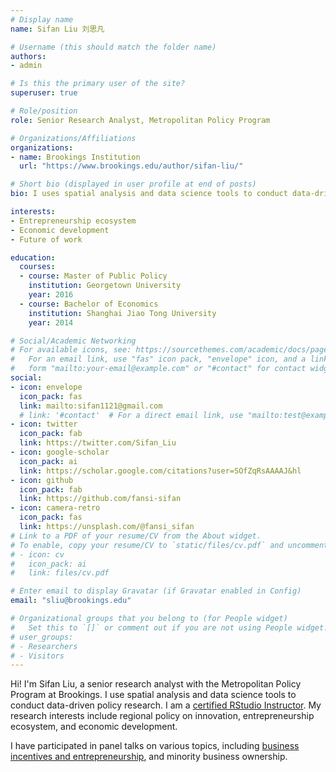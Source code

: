```yaml
---
# Display name
name: Sifan Liu 刘思凡

# Username (this should match the folder name)
authors:
- admin

# Is this the primary user of the site?
superuser: true

# Role/position
role: Senior Research Analyst, Metropolitan Policy Program

# Organizations/Affiliations
organizations:
- name: Brookings Institution
  url: "https://www.brookings.edu/author/sifan-liu/"

# Short bio (displayed in user profile at end of posts)
bio: I uses spatial analysis and data science tools to conduct data-driven policy research. I am a [certified RStudio Instructor](https://education.rstudio.com/trainers/people/liu+sifan/). My research interests include regional policy on innovation, entrepreneurship ecosystem, and economic development.

interests:
- Entrepreneurship ecosystem
- Economic development
- Future of work

education:
  courses:
  - course: Master of Public Policy
    institution: Georgetown University
    year: 2016
  - course: Bachelor of Economics
    institution: Shanghai Jiao Tong University
    year: 2014

# Social/Academic Networking
# For available icons, see: https://sourcethemes.com/academic/docs/page-builder/#icons
#   For an email link, use "fas" icon pack, "envelope" icon, and a link in the
#   form "mailto:your-email@example.com" or "#contact" for contact widget.
social:
- icon: envelope
  icon_pack: fas
  link: mailto:sifan1121@gmail.com
  # link: '#contact'  # For a direct email link, use "mailto:test@example.org".
- icon: twitter
  icon_pack: fab
  link: https://twitter.com/Sifan_Liu
- icon: google-scholar
  icon_pack: ai
  link: https://scholar.google.com/citations?user=SOfZqRsAAAAJ&hl
- icon: github
  icon_pack: fab
  link: https://github.com/fansi-sifan
- icon: camera-retro
  icon_pack: fas
  link: https://unsplash.com/@fansi_sifan
# Link to a PDF of your resume/CV from the About widget.
# To enable, copy your resume/CV to `static/files/cv.pdf` and uncomment the lines below.
# - icon: cv
#   icon_pack: ai
#   link: files/cv.pdf

# Enter email to display Gravatar (if Gravatar enabled in Config)
email: "sliu@brookings.edu"

# Organizational groups that you belong to (for People widget)
#   Set this to `[]` or comment out if you are not using People widget.
# user_groups:
# - Researchers
# - Visitors
---
```


Hi! I'm Sifan Liu, a senior research analyst with the Metropolitan Policy Program at Brookings. I use spatial analysis and data science tools to conduct data-driven policy research. I am a [certified RStudio Instructor](https://education.rstudio.com/trainers/people/liu+sifan/). My research interests include regional policy on innovation, entrepreneurship ecosystem, and economic development. 

I have participated in panel talks on various topics, including [business incentives and entrepreneurship](https://www.kauffman.org/entrepreneurship/research/issue-forum/entrepreneurship-business-incentives-webinar/), and minority business ownership.
